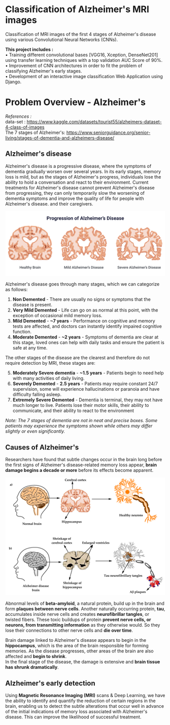 # Classification of Alzheimer's MRI images
Classification of MRI images of the first 4 stages of Alzheimer's disease using various Convolutional Neural Networks (CNNs).

**This project includes :**  
• Training different convolutional bases [VGG16, Xception, DenseNet201] using transfer learning techniques with a top validation AUC Score of 90%.  
• Improvement of CNN architectures in order to fit the problem of classifying Alzheimer's early stages.  
• Development of an interactive image classification Web Application using Django.  

# Problem Overview - Alzheimer's
*References :*  
data-set : https://www.kaggle.com/datasets/tourist55/alzheimers-dataset-4-class-of-images  
The 7 stages of Alzheimer's: https://www.seniorguidance.org/senior-living/stages-of-dementia-and-alzheimers-disease/

## Alzheimer's disease
Alzheimer's disease is a progressive disease, where the symptoms of dementia gradually worsen over several years. In its early stages, memory loss is mild, but as the stages of Alzheimer's progress, individuals lose the ability to hold a conversation and react to their environment.
Current treatments for Alzheimer's disease cannot prevent Alzheimer's disease from progressing, they can only temporarily slow the worsening of dementia symptoms and improve the quality of life for people with Alzheimer's disease. and their caregivers.

![Alzheimer's disease progression](./assets/alheimers_progression.png)


Alzheimer's disease goes through many stages, which we can categorize as follows:
1. **Non Demented** - There are usually no signs or symptoms that the disease is present.
2. **Very Mild Demented** - Life can go on as normal at this point, with the exception of occasional mild memory loss.
3. **Mild Demented** - **~7 years** - Performance on cognitive and memory tests are affected, and doctors can instantly identify impaired cognitive function.
4. **Moderate Demented** - **~2 years** - Symptoms of dementia are clear at this stage, loved ones can help with daily tasks and ensure the patient is safe at any time.

The other stages of the disease are the clearest and therefore do not require detection by MRI, these stages are:

5. **Moderately Severe dementia** - **~1.5 years** - Patients begin to need help with many activities of daily living.
6. **Severely Demented** - **2.5 years** - Patients may require constant 24/7 supervision, some will experience hallucinations or paranoia and have difficulty falling asleep.
7. **Extremely Severe Demented** - Dementia is terminal, they may not have much longer to live. Patients lose their motor skills, their ability to communicate, and their ability to react to the environment

*Note: The 7 stages of dementia are not in neat and precise boxes. Some patients may experience the symptoms shown while others may differ slightly or even significantly.*

## Causes of Alzheimer's
Researchers have found that subtle changes occur in the brain long before the first signs of Alzheimer's disease-related memory loss appear, **brain damage begins a decade or more** before its effects become apparent.

![Alzheimer's disease and brain effects](./assets/brain.jpg)

Abnormal levels of **beta-amyloid**, a natural protein, build up in the brain and form **plaques between nerve cells**. Another naturally occurring protein, **tau**, accumulates inside nerve cells and creates **neurofibrillar tangles**, or twisted fibers. These toxic buildups of protein **prevent nerve cells, or neurons, from transmitting information** as they otherwise would. So they lose their connections to other nerve cells and **die over time**.


Brain damage linked to Alzheimer's disease appears to begin in the **hippocampus**, which is the area of ​​the brain responsible for forming memories. As the disease progresses, other areas of the brain are also affected and **begin to shrink**.<br>
In the final stage of the disease, the damage is extensive and **brain tissue has shrunk dramatically**.

## Alzheimer's early detection
Using **Magnetic Resonance Imaging (MRI)** scans & Deep Learning, we have the ability to identify and quantify the reduction of certain regions in the brain, enabling us to detect the subtle alterations that occur well in advance of the initial indications of memory loss associated with Alzheimer's disease. This can improve the likelihood of successful treatment.